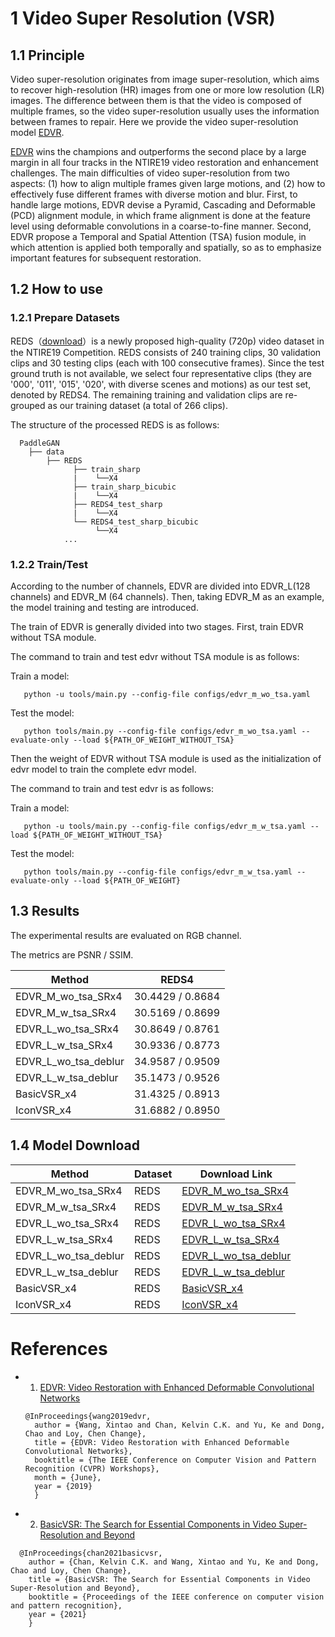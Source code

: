 
# 1 Video Super Resolution (VSR)

## 1.1 Principle

  Video super-resolution originates from image super-resolution, which aims to recover high-resolution (HR) images from one or more low resolution (LR) images. The difference between them is that the video is composed of multiple frames, so the video super-resolution usually uses the information between frames to repair. Here we provide the video super-resolution model [EDVR](https://arxiv.org/pdf/1905.02716.pdf).

  [EDVR](https://arxiv.org/pdf/1905.02716.pdf) wins the champions and outperforms the second place by a large margin in all four tracks in the NTIRE19 video restoration and enhancement challenges. The main difficulties of video super-resolution from two aspects: (1) how to align multiple frames given large motions, and (2) how to effectively fuse different frames with diverse motion and blur. First, to handle large motions, EDVR devise a Pyramid, Cascading and Deformable (PCD) alignment module, in which frame alignment is done at the feature level using deformable convolutions in a coarse-to-fine manner. Second, EDVR propose a Temporal and Spatial Attention (TSA) fusion module, in which attention is applied both temporally and spatially, so as to emphasize important features for subsequent restoration.



## 1.2 How to use  

### 1.2.1 Prepare Datasets

  REDS（[download](https://seungjunnah.github.io/Datasets/reds.html)）is a newly proposed high-quality (720p) video dataset in the NTIRE19 Competition. REDS consists of 240 training clips, 30 validation clips and 30 testing clips (each with 100 consecutive frames). Since the test ground truth is not available, we select four representative clips (they are '000', '011', '015', '020', with diverse scenes and motions) as our test set, denoted by REDS4. The remaining training and validation clips are re-grouped as our training dataset (a total of 266 clips).

  The structure of the processed REDS is as follows:
  ```
    PaddleGAN
      ├── data
          ├── REDS
                ├── train_sharp
                |    └──X4
                ├── train_sharp_bicubic
                |    └──X4
                ├── REDS4_test_sharp
                |    └──X4
                └── REDS4_test_sharp_bicubic
                     └──X4
              ...
  ```

### 1.2.2 Train/Test

  According to the number of channels, EDVR are divided into EDVR_L(128 channels) and EDVR_M (64 channels). Then, taking EDVR_M as an example, the model training and testing are introduced.

  The train of EDVR is generally divided into two stages. First, train EDVR without TSA module.

  The command to train and test edvr without TSA module is as follows:

  Train a model:
  ```
     python -u tools/main.py --config-file configs/edvr_m_wo_tsa.yaml
  ```

  Test the model:
  ```
     python tools/main.py --config-file configs/edvr_m_wo_tsa.yaml --evaluate-only --load ${PATH_OF_WEIGHT_WITHOUT_TSA}
  ```

  Then the weight of EDVR without TSA module is used as the initialization of edvr model to train the complete edvr model.

  The command to train and test edvr is as follows:

  Train a model:
  ```
     python -u tools/main.py --config-file configs/edvr_m_w_tsa.yaml --load ${PATH_OF_WEIGHT_WITHOUT_TSA}
  ```

  Test the model:
  ```
     python tools/main.py --config-file configs/edvr_m_w_tsa.yaml --evaluate-only --load ${PATH_OF_WEIGHT}
  ```


## 1.3 Results
The experimental results are evaluated on RGB channel.

The metrics are PSNR / SSIM.

| Method | REDS4 |
|---|---|
| EDVR_M_wo_tsa_SRx4  | 30.4429 / 0.8684 |
| EDVR_M_w_tsa_SRx4  | 30.5169 / 0.8699 |
| EDVR_L_wo_tsa_SRx4  | 30.8649 / 0.8761 |
| EDVR_L_w_tsa_SRx4  | 30.9336 / 0.8773 |
| EDVR_L_wo_tsa_deblur  | 34.9587 / 0.9509 |
| EDVR_L_w_tsa_deblur  | 35.1473 / 0.9526 |
| BasicVSR_x4  | 31.4325 / 0.8913 |
| IconVSR_x4  | 31.6882 / 0.8950 |


## 1.4 Model Download
| Method | Dataset | Download Link |
|---|---|---|
| EDVR_M_wo_tsa_SRx4  | REDS | [EDVR_M_wo_tsa_SRx4](https://paddlegan.bj.bcebos.com/models/EDVR_M_wo_tsa_SRx4.pdparams)
| EDVR_M_w_tsa_SRx4  | REDS | [EDVR_M_w_tsa_SRx4](https://paddlegan.bj.bcebos.com/models/EDVR_M_w_tsa_SRx4.pdparams)
| EDVR_L_wo_tsa_SRx4  | REDS | [EDVR_L_wo_tsa_SRx4](https://paddlegan.bj.bcebos.com/models/EDVR_L_wo_tsa_SRx4.pdparams)
| EDVR_L_w_tsa_SRx4  | REDS | [EDVR_L_w_tsa_SRx4](https://paddlegan.bj.bcebos.com/models/EDVR_L_w_tsa_SRx4.pdparams)
| EDVR_L_wo_tsa_deblur  | REDS | [EDVR_L_wo_tsa_deblur](https://paddlegan.bj.bcebos.com/models/EDVR_L_wo_tsa_deblur.pdparams)
| EDVR_L_w_tsa_deblur  | REDS | [EDVR_L_w_tsa_deblur](https://paddlegan.bj.bcebos.com/models/EDVR_L_w_tsa_deblur.pdparams)
| BasicVSR_x4  | REDS | [BasicVSR_x4](https://paddlegan.bj.bcebos.com/models/BasicVSR_reds_x4.pdparams)
| IconVSR_x4  | REDS | [IconVSR_x4](https://paddlegan.bj.bcebos.com/models/IconVSR_reds_x4.pdparams)




# References

- 1. [EDVR: Video Restoration with Enhanced Deformable Convolutional Networks](https://arxiv.org/pdf/1905.02716.pdf)

  ```
  @InProceedings{wang2019edvr,
    author = {Wang, Xintao and Chan, Kelvin C.K. and Yu, Ke and Dong, Chao and Loy, Chen Change},
    title = {EDVR: Video Restoration with Enhanced Deformable Convolutional Networks},
    booktitle = {The IEEE Conference on Computer Vision and Pattern Recognition (CVPR) Workshops},
    month = {June},
    year = {2019}
    }
  ```

- 2. [BasicVSR: The Search for Essential Components in Video Super-Resolution and Beyond](https://arxiv.org/pdf/2012.02181.pdf)

```
  @InProceedings{chan2021basicvsr,
    author = {Chan, Kelvin C.K. and Wang, Xintao and Yu, Ke and Dong, Chao and Loy, Chen Change},
    title = {BasicVSR: The Search for Essential Components in Video Super-Resolution and Beyond},
    booktitle = {Proceedings of the IEEE conference on computer vision and pattern recognition},
    year = {2021}
    }
```
